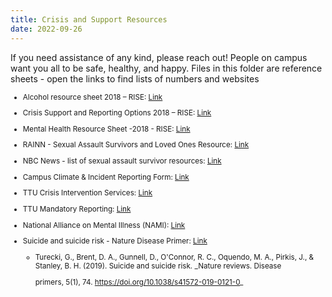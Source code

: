 ```yaml
---
title: Crisis and Support Resources
date: 2022-09-26
---
```

If you need assistance of any kind, please reach out! People on campus want you all to be safe, healthy, and happy. Files in this folder are reference sheets - open the links to find lists of numbers and websites

<!--more-->
<!--JKH went in and added some additional text, but i am not too sre how to change font size so i comprimised-->

<sup>

- Alcohol resource sheet 2018 – RISE: [Link](https://www.depts.ttu.edu/rise/alcohol.php)

- Crisis Support and Reporting Options 2018 – RISE: [Link](https://www.depts.ttu.edu/dos/report_a_concern.php)
  
- Mental Health Resource Sheet -2018 - RISE: [Link](https://www.depts.ttu.edu/rise/mentalhealthservices.php)
  
- RAINN - Sexual Assault Survivors and Loved Ones Resource: [Link](https://www.rainn.org/national-resources-sexual-assault-survivors-and-their-loved-ones)
  
- NBC News - list of sexual assault survivor resources: [Link](https://www.nbcnews.com/dateline/sexual-assault-resources-n378531)
  
- Campus Climate & Incident Reporting Form: [Link](https://www.depts.ttu.edu/csc/)
  
- TTU Crisis Intervention Services: [Link](https://www.depts.ttu.edu/scc/crisis-intervention-services/#:~:text=Call%20the%20Texas%20Tech%20Crisis,health%20or%20interpersonal%20violence%20crisis.)
  
- TTU Mandatory Reporting: [Link](https://www.depts.ttu.edu/hr/TitleIX/mandatoryreporting.php)
  
- National Alliance on Mental Illness (NAMI): [Link](https://www.nami.org/Home)
  
- Suicide and suicide risk - Nature Disease Primer: [Link](https://pubmed.ncbi.nlm.nih.gov/31649257/)
  </sup>
  <sub>
    - Turecki, G., Brent, D. A., Gunnell, D., O'Connor, R. C., Oquendo, M. A., Pirkis, J., & Stanley, B. H. (2019). Suicide and suicide risk. _Nature reviews. Disease

      primers, 5(1), 74. https://doi.org/10.1038/s41572-019-0121-0_

</sub>
